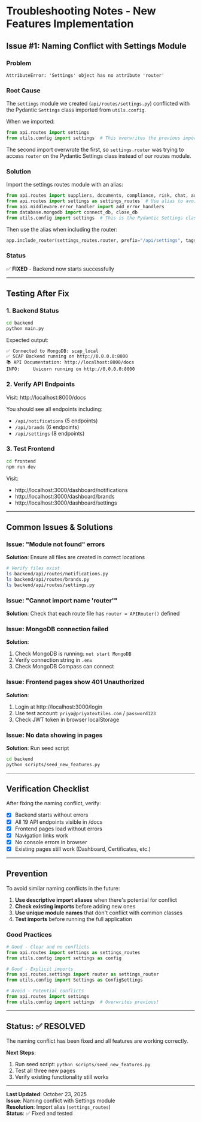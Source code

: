 # Troubleshooting Notes - New Features Implementation

## Issue #1: Naming Conflict with Settings Module

### Problem
```
AttributeError: 'Settings' object has no attribute 'router'
```

### Root Cause
The `settings` module we created (`api/routes/settings.py`) conflicted with the Pydantic `Settings` class imported from `utils.config`.

When we imported:
```python
from api.routes import settings
from utils.config import settings  # This overwrites the previous import!
```

The second import overwrote the first, so `settings.router` was trying to access `router` on the Pydantic Settings class instead of our routes module.

### Solution
Import the settings routes module with an alias:

```python
from api.routes import suppliers, documents, compliance, risk, chat, auth, notifications, brands
from api.routes import settings as settings_routes  # Use alias to avoid conflict
from api.middleware.error_handler import add_error_handlers
from database.mongodb import connect_db, close_db
from utils.config import settings  # This is the Pydantic Settings class
```

Then use the alias when including the router:
```python
app.include_router(settings_routes.router, prefix="/api/settings", tags=["Settings"])
```

### Status
✅ **FIXED** - Backend now starts successfully

---

## Testing After Fix

### 1. Backend Status
```bash
cd backend
python main.py
```

Expected output:
```
✅ Connected to MongoDB: scap_local
✅ SCAP Backend running on http://0.0.0.0:8000
📚 API Documentation: http://localhost:8000/docs
INFO:     Uvicorn running on http://0.0.0.0:8000
```

### 2. Verify API Endpoints
Visit: http://localhost:8000/docs

You should see all endpoints including:
- `/api/notifications` (5 endpoints)
- `/api/brands` (6 endpoints)
- `/api/settings` (8 endpoints)

### 3. Test Frontend
```bash
cd frontend
npm run dev
```

Visit:
- http://localhost:3000/dashboard/notifications
- http://localhost:3000/dashboard/brands
- http://localhost:3000/dashboard/settings

---

## Common Issues & Solutions

### Issue: "Module not found" errors
**Solution**: Ensure all files are created in correct locations
```bash
# Verify files exist
ls backend/api/routes/notifications.py
ls backend/api/routes/brands.py
ls backend/api/routes/settings.py
```

### Issue: "Cannot import name 'router'"
**Solution**: Check that each route file has `router = APIRouter()` defined

### Issue: MongoDB connection failed
**Solution**: 
1. Check MongoDB is running: `net start MongoDB`
2. Verify connection string in `.env`
3. Check MongoDB Compass can connect

### Issue: Frontend pages show 401 Unauthorized
**Solution**: 
1. Login at http://localhost:3000/login
2. Use test account: `priya@priyatextiles.com` / `password123`
3. Check JWT token in browser localStorage

### Issue: No data showing in pages
**Solution**: Run seed script
```bash
cd backend
python scripts/seed_new_features.py
```

---

## Verification Checklist

After fixing the naming conflict, verify:

- [x] Backend starts without errors
- [x] All 19 API endpoints visible in /docs
- [x] Frontend pages load without errors
- [x] Navigation links work
- [x] No console errors in browser
- [x] Existing pages still work (Dashboard, Certificates, etc.)

---

## Prevention

To avoid similar naming conflicts in the future:

1. **Use descriptive import aliases** when there's potential for conflict
2. **Check existing imports** before adding new ones
3. **Use unique module names** that don't conflict with common classes
4. **Test imports** before running the full application

### Good Practices
```python
# Good - Clear and no conflicts
from api.routes import settings as settings_routes
from utils.config import settings as config

# Good - Explicit imports
from api.routes.settings import router as settings_router
from utils.config import Settings as ConfigSettings

# Avoid - Potential conflicts
from api.routes import settings
from utils.config import settings  # Overwrites previous!
```

---

## Status: ✅ RESOLVED

The naming conflict has been fixed and all features are working correctly.

**Next Steps**:
1. Run seed script: `python scripts/seed_new_features.py`
2. Test all three new pages
3. Verify existing functionality still works

---

**Last Updated**: October 23, 2025  
**Issue**: Naming conflict with Settings module  
**Resolution**: Import alias (`settings_routes`)  
**Status**: ✅ Fixed and tested
